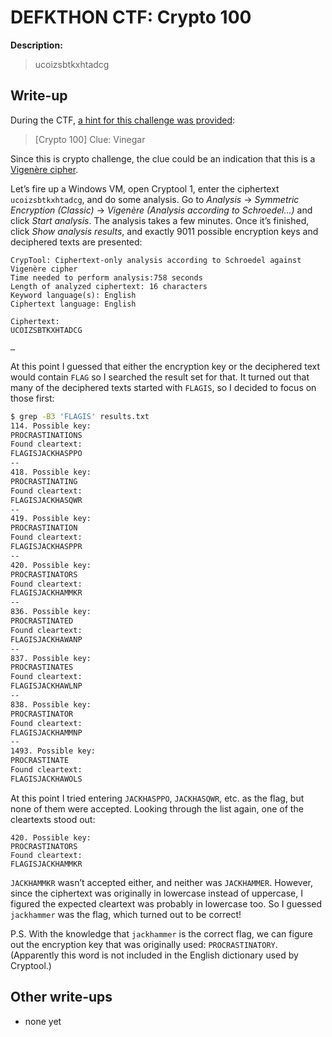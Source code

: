 # DEFKTHON CTF: Crypto 100

**Description:**

> ucoizsbtkxhtadcg

## Write-up

During the CTF, [a hint for this challenge was provided](https://twitter.com/OpenSecurity_IN/status/440755363285966848):

> [Crypto 100] Clue: Vinegar

Since this is crypto challenge, the clue could be an indication that this is a [Vigenère cipher](http://en.wikipedia.org/wiki/Vigenère_cipher).

Let’s fire up a Windows VM, open Cryptool 1, enter the ciphertext `ucoizsbtkxhtadcg`, and do some analysis. Go to _Analysis_ → _Symmetric Encryption (Classic)_ → _Vigenère (Analysis according to Schroedel…)_ and click _Start analysis_. The analysis takes a few minutes. Once it’s finished, click _Show analysis results_, and exactly 9011 possible encryption keys and deciphered texts are presented:

```
CrypTool: Ciphertext-only analysis according to Schroedel against Vigenère cipher
Time needed to perform analysis:758 seconds
Length of analyzed ciphertext: 16 characters
Keyword language(s): English
Ciphertext language: English

Ciphertext:
UCOIZSBTKXHTADCG

…
```

At this point I guessed that either the encryption key or the deciphered text would contain `FLAG` so I searched the result set for that. It turned out that many of the deciphered texts started with `FLAGIS`, so I decided to focus on those first:

```bash
$ grep -B3 'FLAGIS' results.txt
114. Possible key:
PROCRASTINATIONS
Found cleartext:
FLAGISJACKHASPPO
--
418. Possible key:
PROCRASTINATING
Found cleartext:
FLAGISJACKHASQWR
--
419. Possible key:
PROCRASTINATION
Found cleartext:
FLAGISJACKHASPPR
--
420. Possible key:
PROCRASTINATORS
Found cleartext:
FLAGISJACKHAMMKR
--
836. Possible key:
PROCRASTINATED
Found cleartext:
FLAGISJACKHAWANP
--
837. Possible key:
PROCRASTINATES
Found cleartext:
FLAGISJACKHAWLNP
--
838. Possible key:
PROCRASTINATOR
Found cleartext:
FLAGISJACKHAMMNP
--
1493. Possible key:
PROCRASTINATE
Found cleartext:
FLAGISJACKHAWOLS
```

At this point I tried entering `JACKHASPPO`, `JACKHASQWR`, etc. as the flag, but none of them were accepted. Looking through the list again, one of the cleartexts stood out:

```
420. Possible key:
PROCRASTINATORS
Found cleartext:
FLAGISJACKHAMMKR
```

`JACKHAMMKR` wasn’t accepted either, and neither was `JACKHAMMER`. However, since the ciphertext was originally in lowercase instead of uppercase, I figured the expected cleartext was probably in lowercase too. So I guessed `jackhammer` was the flag, which turned out to be correct!

P.S. With the knowledge that `jackhammer` is the correct flag, we can figure out the encryption key that was originally used: `PROCRASTINATORY`. (Apparently this word is not included in the English dictionary used by Cryptool.)

## Other write-ups

* none yet
